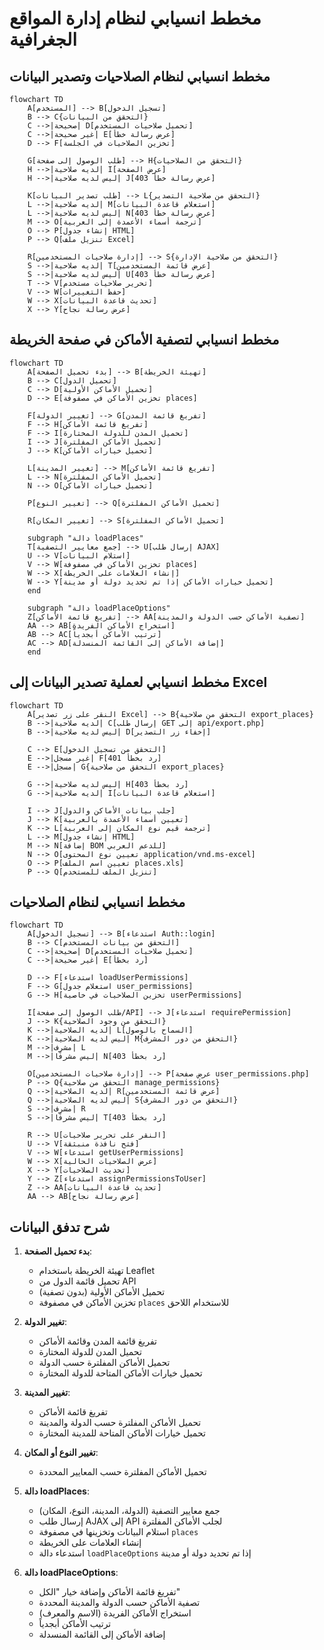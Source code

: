 # مخطط انسيابي لنظام إدارة المواقع الجغرافية

## مخطط انسيابي لنظام الصلاحيات وتصدير البيانات

```mermaid
flowchart TD
    A[المستخدم] --> B[تسجيل الدخول]
    B --> C{التحقق من البيانات}
    C -->|صحيحة| D[تحميل صلاحيات المستخدم]
    C -->|غير صحيحة| E[عرض رسالة خطأ]
    D --> F[تخزين الصلاحيات في الجلسة]
    
    G[طلب الوصول إلى صفحة] --> H{التحقق من الصلاحيات}
    H -->|لديه صلاحية| I[عرض الصفحة]
    H -->|ليس لديه صلاحية| J[عرض رسالة خطأ 403]
    
    K[طلب تصدير البيانات] --> L{التحقق من صلاحية التصدير}
    L -->|لديه صلاحية| M[استعلام قاعدة البيانات]
    L -->|ليس لديه صلاحية| N[عرض رسالة خطأ 403]
    M --> O[ترجمة أسماء الأعمدة إلى العربية]
    O --> P[إنشاء جدول HTML]
    P --> Q[تنزيل ملف Excel]
    
    R[إدارة صلاحيات المستخدمين] --> S{التحقق من صلاحية الإدارة}
    S -->|لديه صلاحية| T[عرض قائمة المستخدمين]
    S -->|ليس لديه صلاحية| U[عرض رسالة خطأ 403]
    T --> V[تحرير صلاحيات مستخدم]
    V --> W[حفظ التغييرات]
    W --> X[تحديث قاعدة البيانات]
    X --> Y[عرض رسالة نجاح]
```

## مخطط انسيابي لتصفية الأماكن في صفحة الخريطة

```mermaid
flowchart TD
    A[بدء تحميل الصفحة] --> B[تهيئة الخريطة]
    B --> C[تحميل الدول]
    C --> D[تحميل الأماكن الأولية]
    D --> E[تخزين الأماكن في مصفوفة places]
    
    F[تغيير الدولة] --> G[تفريغ قائمة المدن]
    F --> H[تفريغ قائمة الأماكن]
    F --> I[تحميل المدن للدولة المختارة]
    I --> J[تحميل الأماكن المفلترة]
    J --> K[تحميل خيارات الأماكن]
    
    L[تغيير المدينة] --> M[تفريغ قائمة الأماكن]
    L --> N[تحميل الأماكن المفلترة]
    N --> O[تحميل خيارات الأماكن]
    
    P[تغيير النوع] --> Q[تحميل الأماكن المفلترة]
    
    R[تغيير المكان] --> S[تحميل الأماكن المفلترة]
    
    subgraph "دالة loadPlaces"
    T[جمع معايير التصفية] --> U[إرسال طلب AJAX]
    U --> V[استلام البيانات]
    V --> W[تخزين الأماكن في مصفوفة places]
    W --> X[إنشاء العلامات على الخريطة]
    W --> Y[تحميل خيارات الأماكن إذا تم تحديد دولة أو مدينة]
    end
    
    subgraph "دالة loadPlaceOptions"
    Z[تفريغ قائمة الأماكن] --> AA[تصفية الأماكن حسب الدولة والمدينة]
    AA --> AB[استخراج الأماكن الفريدة]
    AB --> AC[ترتيب الأماكن أبجدياً]
    AC --> AD[إضافة الأماكن إلى القائمة المنسدلة]
    end
```

## مخطط انسيابي لعملية تصدير البيانات إلى Excel

```mermaid
flowchart TD
    A[النقر على زر تصدير Excel] --> B{التحقق من صلاحية export_places}
    B -->|لديه صلاحية| C[إرسال طلب GET إلى api/export.php]
    B -->|ليس لديه صلاحية| D[إخفاء زر التصدير]
    
    C --> E[التحقق من تسجيل الدخول]
    E -->|غير مسجل| F[رد بخطأ 401]
    E -->|مسجل| G{التحقق من صلاحية export_places}
    
    G -->|ليس لديه صلاحية| H[رد بخطأ 403]
    G -->|لديه صلاحية| I[استعلام قاعدة البيانات]
    
    I --> J[جلب بيانات الأماكن والدول]
    J --> K[تعيين أسماء الأعمدة بالعربية]
    K --> L[ترجمة قيم نوع المكان إلى العربية]
    L --> M[إنشاء جدول HTML]
    M --> N[إضافة BOM للدعم العربي]
    N --> O[تعيين نوع المحتوى application/vnd.ms-excel]
    O --> P[تعيين اسم الملف places.xls]
    P --> Q[تنزيل الملف للمستخدم]
```

## مخطط انسيابي لنظام الصلاحيات

```mermaid
flowchart TD
    A[تسجيل الدخول] --> B[استدعاء Auth::login]
    B --> C[التحقق من بيانات المستخدم]
    C -->|صحيحة| D[تحميل صلاحيات المستخدم]
    C -->|غير صحيحة| E[رد بخطأ]
    
    D --> F[استدعاء loadUserPermissions]
    F --> G[استعلام جدول user_permissions]
    G --> H[تخزين الصلاحيات في خاصية userPermissions]
    
    I[طلب الوصول إلى صفحة/API] --> J[استدعاء requirePermission]
    J --> K{التحقق من وجود الصلاحية}
    K -->|لديه الصلاحية| L[السماح بالوصول]
    K -->|ليس لديه الصلاحية| M{التحقق من دور المشرف}
    M -->|مشرف| L
    M -->|ليس مشرفًا| N[رد بخطأ 403]
    
    O[إدارة صلاحيات المستخدمين] --> P[عرض صفحة user_permissions.php]
    P --> Q{التحقق من صلاحية manage_permissions}
    Q -->|لديه الصلاحية| R[عرض قائمة المستخدمين]
    Q -->|ليس لديه الصلاحية| S{التحقق من دور المشرف}
    S -->|مشرف| R
    S -->|ليس مشرفًا| T[رد بخطأ 403]
    
    R --> U[النقر على تحرير صلاحيات]
    U --> V[فتح نافذة منبثقة]
    V --> W[استدعاء getUserPermissions]
    W --> X[عرض الصلاحيات الحالية]
    X --> Y[تحديث الصلاحيات]
    Y --> Z[استدعاء assignPermissionsToUser]
    Z --> AA[تحديث قاعدة البيانات]
    AA --> AB[عرض رسالة نجاح]
```

## شرح تدفق البيانات

1. **بدء تحميل الصفحة**:
   - تهيئة الخريطة باستخدام Leaflet
   - تحميل قائمة الدول من API
   - تحميل الأماكن الأولية (بدون تصفية)
   - تخزين الأماكن في مصفوفة `places` للاستخدام اللاحق

2. **تغيير الدولة**:
   - تفريغ قائمة المدن وقائمة الأماكن
   - تحميل المدن للدولة المختارة
   - تحميل الأماكن المفلترة حسب الدولة
   - تحميل خيارات الأماكن المتاحة للدولة المختارة

3. **تغيير المدينة**:
   - تفريغ قائمة الأماكن
   - تحميل الأماكن المفلترة حسب الدولة والمدينة
   - تحميل خيارات الأماكن المتاحة للمدينة المختارة

4. **تغيير النوع أو المكان**:
   - تحميل الأماكن المفلترة حسب المعايير المحددة

5. **دالة loadPlaces**:
   - جمع معايير التصفية (الدولة، المدينة، النوع، المكان)
   - إرسال طلب AJAX إلى API لجلب الأماكن المفلترة
   - استلام البيانات وتخزينها في مصفوفة `places`
   - إنشاء العلامات على الخريطة
   - استدعاء دالة `loadPlaceOptions` إذا تم تحديد دولة أو مدينة

6. **دالة loadPlaceOptions**:
   - تفريغ قائمة الأماكن وإضافة خيار "الكل"
   - تصفية الأماكن حسب الدولة والمدينة المحددة
   - استخراج الأماكن الفريدة (الاسم والمعرف)
   - ترتيب الأماكن أبجدياً
   - إضافة الأماكن إلى القائمة المنسدلة